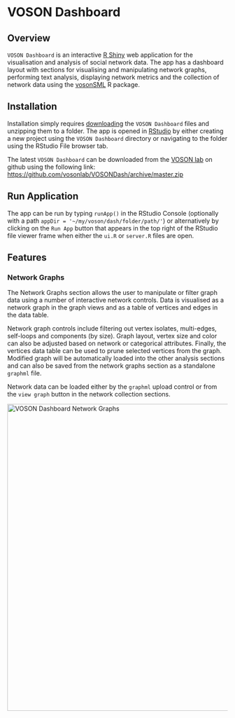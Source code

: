 # VOSON Dashboard

## Overview

`VOSON Dashboard` is an interactive [R Shiny](https://shiny.rstudio.com/) web application for the visualisation and analysis of social network data. The app has a dashboard layout with sections for visualising and manipulating network graphs, performing text analysis, displaying network metrics and the collection of network data using the [vosonSML](https://github.com/vosonlab/vosonSML) R package.

## Installation

Installation simply requires [downloading](https://github.com/vosonlab/VOSONDash/archive/master.zip) the `VOSON Dashboard` files and unzipping them to a folder. The app is opened in [RStudio](https://www.rstudio.com/) by either creating a new project using the `VOSON Dashboard` directory or navigating to the folder using the RStudio File browser tab.

The latest `VOSON Dashboard` can be downloaded from the [VOSON lab](https://github.com/vosonlab) on github using the following link: 
https://github.com/vosonlab/VOSONDash/archive/master.zip

## Run Application

The app can be run by typing `runApp()` in the RStudio Console (optionally with a path `appDir = '~/my/voson/dash/folder/path/'`) or alternatively by clicking on the `Run App` button that appears in the top right of the RStudio file viewer frame when either the `ui.R` or `server.R` files are open.

## Features

### Network Graphs

The Network Graphs section allows the user to manipulate or filter graph data using a number of interactive network controls. Data is visualised as a network graph in the graph views and as a table of vertices and edges in the data table.

Network graph controls include filtering out vertex isolates, multi-edges, self-loops and components (by size). Graph layout, vertex size and color can also be adjusted based on network or categorical attributes. Finally, the vertices data table can be used to prune selected vertices from the graph. Modified graph will be automatically loaded into the other analysis sections and can also be saved from the network graphs section as a standalone `graphml` file.

Network data can be loaded either by the `graphml` upload control or from the `view graph` button in the network collection sections.

<img src="www/images/VOSONDashboard-NetworkGraphs-1061x901.png" alt="VOSON Dashboard Network Graphs" width=861 height=701 />
